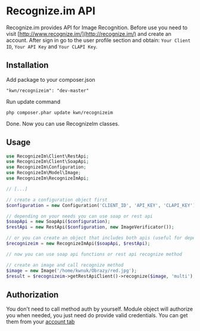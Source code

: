 Recognize.im API
===============

Recognize.im provides API for Image Recognition. Before use you need to visit [http://www.recognize.im/](http://recognize.im/) and create an account. After sign in go to the user profile section and obtain: ```Your Client ID```, ```Your API Key``` and ```Your CLAPI Key```. 

Installation
------------

Add package to your composer.json

```
"kwn/recognizeim": "dev-master"
```

Run update command

```
php composer.phar update kwn/recognizeim
```

Done. Now you can use RecognizeIm classes.

Usage
-----

```php
use RecognizeIm\Client\RestApi;
use RecognizeIm\Client\SoapApi;
use RecognizeIm\Configuration;
use RecognizeIm\Model\Image;
use RecognizeIm\RecognizeImApi;

// [...]

// create a configuration object first
$configuration = new Configuration('CLIENT_ID', 'API_KEY', 'CLAPI_KEY');

// depending on your needs you can use soap or rest api 
$soapApi = new SoapApi($configuration);
$restApi = new RestApi($configuration, new ImageVerificator());

// or you can create an object that includes both apis (useful for dependency injection containers)
$recognizeim = new RecognizeImApi($soapApi, $restApi);

// now you can use soap api functions or rest api recognize method

// create an image and call recognize method 
$image = new Image('/home/kwnuk/Obrazy/red.jpg');
$result = $recognizeim->getRestApiClient()->recognize($image, 'multi');
```

Authorization
-------------

You don't need to call method auth by yourself. Module object will authorize you when needed, you just need do provide valid credentials. You can get them from your [account tab](http://recognize.im/user/profile)

